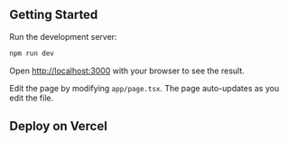 ## Getting Started

Run the development server:
```bash
npm run dev
```

Open [http://localhost:3000](http://localhost:3000) with your browser to see the result.

Edit the page by modifying `app/page.tsx`. The page auto-updates as you edit the file.

## Deploy on Vercel
<!-- The easiest way to deploy your Next.js app is to use the [Vercel Platform](https://vercel.com/new?utm_medium=default-template&filter=next.js&utm_source=create-next-app&utm_campaign=create-next-app-readme) from the creators of Next.js. -->